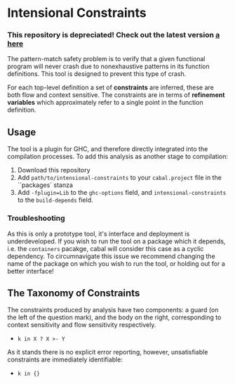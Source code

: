 # Intensional Constraints

### This repository is depreciated! Check out the latest version [a here](https://github.com/bristolpl/intensional-datatys)

The pattern-match safety problem is to verify that a given functional program will never crash due to nonexhaustive
patterns in its function definitions. This tool is designed to prevent this type of crash.

For each top-level definition a set of __constraints__ are inferred, these are both flow and context sensitive.
The constraints are in terms of __refinement variables__ which approximately refer to a single point in the function definition.

## Usage

The tool is a plugin for GHC, and therefore directly integrated into the compilation processes.
To add this analysis as another stage to compilation:

  1. Download this repository
  2. Add ``path/to/intensional-constraints`` to your ``cabal.project`` file in the ``packages` stanza
  3. Add ``-fplugin=Lib`` to the ``ghc-options`` field, and ``intensional-constraints`` to the ``build-depends`` field.
  
### Troubleshooting 

As this is only a prototype tool, it's interface and deployment is underdeveloped.
If you wish to run the tool on a package which it depends, i.e. the ``containers`` pacakge, cabal will consider this case as a cyclic dependency.
To circumnavigate this issue we recommend changing the name of the package on which you wish to run the tool, or holding out for a better interface!
  
## The Taxonomy of Constraints

The constraints produced by analysis have two components: a guard (on the left of the question mark), and the body on the right, corresponding to context sensitivity and flow sensitivity respectively.

   - ``k in X ? X >- Y``

As it stands there is no explicit error reporting, however, unsatisfiable constraints are immediately identifiable:

   - ``k in {}``
